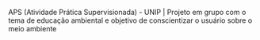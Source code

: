 APS (Atividade Prática Supervisionada) - UNIP | Projeto em grupo com o tema de educação ambiental e objetivo de conscientizar o usuário sobre o meio ambiente
